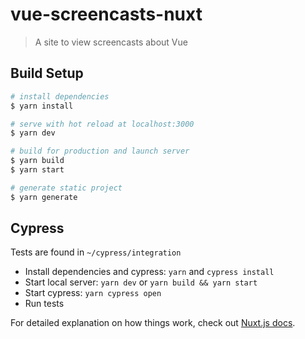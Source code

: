 # vue-screencasts-nuxt

> A site to view screencasts about Vue

## Build Setup

``` bash
# install dependencies
$ yarn install

# serve with hot reload at localhost:3000
$ yarn dev

# build for production and launch server
$ yarn build
$ yarn start

# generate static project
$ yarn generate
```

## Cypress

Tests are found in `~/cypress/integration`

- Install dependencies and cypress: `yarn` and `cypress install`
- Start local server: `yarn dev` or `yarn build && yarn start`
- Start cypress: `yarn cypress open`
- Run tests


For detailed explanation on how things work, check out [Nuxt.js docs](https://nuxtjs.org).
